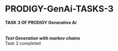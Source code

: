 <h1> PRODIGY-GenAi-TASKS-3</h1>
<h4>TASK 3 OF PRODIGY Generative Ai</h4>
<p>
<br><b><i>Text Generation with markov chains </b> </i> 
<br> Task 3 completed</p>
